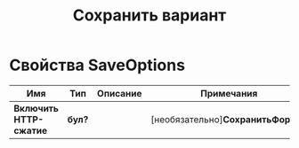 ﻿---
title: Сохранить вариант
second_title: Documen
linktitle: Сохранить вариант
type: docs
url: /ru/save-options/
keywords: Workbook save options
description: Aspose.Cells Cloud REST API поддерживает преобразование файлов Excel в различные форматы. SDK поддерживает различные языки разработки, включая Android, C#, Go, Java, NodeJS, Perl, PHP, Python, Ruby и Swift.
weight: 79
kwords: Excel, Office Облако, REST API, Электронная таблица, PDF, CSV, Json, Markdown, Параметры сохранения
---
# Свойства SaveOptions

Имя | Тип | Описание | Примечания
------------ | ------------- | ------------- | -------------
**Включить HTTP-сжатие** | **бул?** | | [необязательно]**СохранитьФормат** | **нить** | | [необязательно]**ClearData** | **бул?** | Сделайте книгу пустой после сохранения файла. | [необязательно]**CachedFileFolder** | **нить** | Кэшированная папка файлов используется для хранения больших объемов данных. | [необязательно]**Проверитьобъединенныеобласти** | **бул?** | Указывает, следует ли проверять объединённые области перед сохранением файла. Значение по умолчанию — false. | [необязательно]**RefreshChartCache** | **бул?** | | [необязательно]**CreateDirectory** | **бул?** | Если значение равно true и каталог не существует, каталог будет автоматически создан перед сохранением файла. | [необязательно]**SortNames** | **бул?** | | [необязательно]
